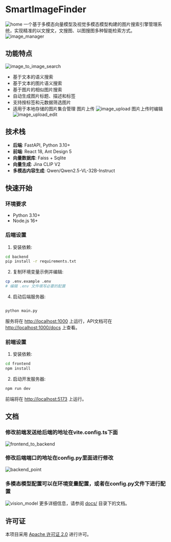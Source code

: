 # SmartImageFinder
![home](assets/images/home.png)
一个基于多模态向量模型及视觉多模态模型构建的图片搜索引擎管理系统，实现精准的以文搜文，文搜图、以图搜图多种智能检索方式。
![image_manager](assets/images/image_manager.png)

## 功能特点

![image_to_image_search](assets/images/image_to_image_search.png)

- 基于文本的语义搜索
- 基于文本的图片语义搜索
- 基于图片的相似图片搜索
- 自动生成图片标题、描述和标签
- 支持按标签和元数据筛选图片
- 适用于本地存储的图片集合管理
图片上传
![image_upload](assets/images/image_upload.png)
图片上传时编辑
![image_upload_edit](assets/images/image_upload_edit.png)

## 技术栈

- **后端**: FastAPI, Python 3.10+
- **前端**: React 18, Ant Design 5
- **向量数据库**: Faiss + Sqlite
- **向量生成**: Jina CLIP V2
- **多模态内容生成**: Qwen/Qwen2.5-VL-32B-Instruct

## 快速开始

### 环境要求

- Python 3.10+
- Node.js 16+

### 后端设置

1. 安装依赖:

```bash
cd backend
pip install -r requirements.txt
```

2. 复制环境变量示例并编辑:

```bash
cp .env.example .env
# 编辑 .env 文件填写必要的配置
```

4. 启动后端服务器:

```bash

python main.py
```

服务将在 <http://localhost:1000> 上运行，API文档可在 <http://localhost:1000/docs> 上查看。

### 前端设置

1. 安装依赖:

```bash
cd frontend
npm install
```

2. 启动开发服务器:

```bash
npm run dev
```

前端将在 <http://localhost:5173> 上运行。

## 文档

### 修改前端发送给后端的地址在vite.config.ts下面

![frontend_to_backend](assets/images/frontend_to_backend.png)

### 修改后端端口的地址在config.py里面进行修改

![backend_point](assets/images/backend_point.png)

### 多模态模型配置可以在环境变量配置，或者在config.py文件下进行配置

![vision_model](assets/images/vision_model.png)
更多详细信息，请参阅 [docs/](./docs/) 目录下的文档。

## 许可证

本项目采用 [Apache 许可证 2.0](LICENSE) 进行许可。
